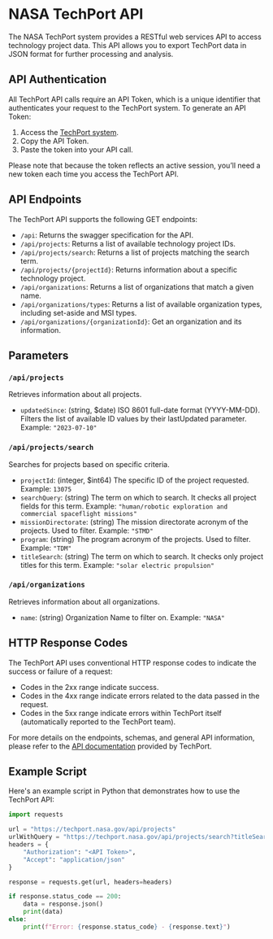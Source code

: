 # NASA TechPort API

The NASA TechPort system provides a RESTful web services API to access technology project data. This API allows you to export TechPort data in JSON format for further processing and analysis.

## API Authentication

All TechPort API calls require an API Token, which is a unique identifier that authenticates your request to the TechPort system. To generate an API Token:

1. Access the [TechPort system](https://techport.nasa.gov/help/articles/api).
2. Copy the API Token.
3. Paste the token into your API call.

Please note that because the token reflects an active session, you’ll need a new token each time you access the TechPort API.

## API Endpoints

The TechPort API supports the following GET endpoints:

- `/api`: Returns the swagger specification for the API.
- `/api/projects`: Returns a list of available technology project IDs.
- `/api/projects/search`: Returns a list of projects matching the search term.
- `/api/projects/{projectId}`: Returns information about a specific technology project.
- `/api/organizations`: Returns a list of organizations that match a given name.
- `/api/organizations/types`: Returns a list of available organization types, including set-aside and MSI types.
- `/api/organizations/{organizationId}`: Get an organization and its information.

## Parameters

### `/api/projects`

Retrieves information about all projects.

- `updatedSince`: (string, $date) ISO 8601 full-date format (YYYY-MM-DD). Filters the list of available ID values by their lastUpdated parameter. Example: `"2023-07-10"`

### `/api/projects/search`

Searches for projects based on specific criteria.

- `projectId`: (integer, $int64) The specific ID of the project requested. Example: `13075`
- `searchQuery`: (string) The term on which to search. It checks all project fields for this term. Example: `"human/robotic exploration and commercial spaceflight missions"`
- `missionDirectorate`: (string) The mission directorate acronym of the projects. Used to filter. Example: `"STMD"`
- `program`: (string) The program acronym of the projects. Used to filter. Example: `"TDM"`
- `titleSearch`: (string) The term on which to search. It checks only project titles for this term. Example: `"solar electric propulsion"`

### `/api/organizations`

Retrieves information about all organizations.

- `name`: (string) Organization Name to filter on. Example: `"NASA"`

## HTTP Response Codes

The TechPort API uses conventional HTTP response codes to indicate the success or failure of a request:

- Codes in the 2xx range indicate success.
- Codes in the 4xx range indicate errors related to the data passed in the request.
- Codes in the 5xx range indicate errors within TechPort itself (automatically reported to the TechPort team).

For more details on the endpoints, schemas, and general API information, please refer to the [API documentation](https://techport.nasa.gov/help/articles/api) provided by TechPort.

## Example Script

Here's an example script in Python that demonstrates how to use the TechPort API:

```python
import requests

url = "https://techport.nasa.gov/api/projects"
urlWithQuery = "https://techport.nasa.gov/api/projects/search?titleSearch=solar%20electric%20propulsion"
headers = {
    "Authorization": "<API Token>",
    "Accept": "application/json"
}

response = requests.get(url, headers=headers)

if response.status_code == 200:
    data = response.json()
    print(data)
else:
    print(f"Error: {response.status_code} - {response.text}")
